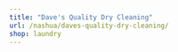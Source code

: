 ```yaml
---
title: "Dave's Quality Dry Cleaning"
url: /nashua/daves-quality-dry-cleaning/
shop: laundry
---
```

